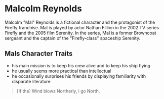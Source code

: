 # Malcolm Reynolds

Malcolm "Mal" Reynolds is a fictional character and the protagonist of the Firefly franchise. Mal is played by actor Nathan Fillion in the 2002 TV series Firefly and the 2005 film Serenity. In the series, Mal is a former Browncoat sergeant and the captain of the "Firefly-class" spaceship Serenity.

## Mals Character Traits

* his main mission is to keep his crew alive and to keep his ship flying
* he usually seems more practical than intellectual
* he occasionally surprises his friends by displaying familiarity with disparate literature

> [If the] Wind blows Northerly, I go North.